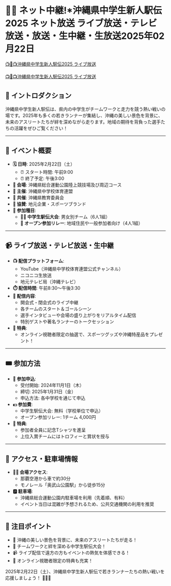 # 🏃‍♂️ ネット中継!*沖縄県中学生新人駅伝2025 ネット放送 ライブ放送・テレビ放送・放送・生中継・生放送2025年02月22日


[📺🏅📺沖縄県中学生新人駅伝2025 ライブ放送](https://jsports-hq.com/ekiden/?newcomer)

[📺🏅📺沖縄県中学生新人駅伝2025 ライブ放送](https://jsports-hq.com/ekiden/?newcomer)

## 📜 イントロダクション
沖縄県中学生新人駅伝は、県内の中学生がチームワークと走力を競う熱い戦いの場です。2025年も多くの若きランナーが集結し、沖縄の美しい景色を背景に、未来のアスリートたちが絆を深めながら走ります。地域の期待を背負った選手たちの活躍をぜひご覧ください！

---

## 📅 イベント概要
- **🗓️ 日時**: 2025年2月22日（土）
  - ⏰ スタート時間: 午前9:00
  - ⏰ 終了予定: 午後3:00
- **📍 会場**: 沖縄県総合運動公園陸上競技場及び周辺コース
- **🏢 主催**: 沖縄県中学校体育連盟
- **🤝 共催**: 沖縄県教育委員会
- **💼 協賛**: 地元企業・スポーツブランド
- **🎽 参加種目**:
  - **🏃‍♂️ 中学生駅伝大会**: 男女別チーム（6人1組）
  - **🏅 オープン参加リレー**: 地域住民や一般参加者向け（4人1組）

---

## 📹 ライブ放送・テレビ放送・生中継
- **📺 配信プラットフォーム**:
  - YouTube（沖縄県中学校体育連盟公式チャンネル）
  - ニコニコ生放送
  - 地元テレビ局（沖縄テレビ）
- **⏱️ 配信時間**: 午前8:30～午後3:30
- **🎥 配信内容**:
  - 開会式・閉会式のライブ中継
  - 各チームのスタート＆ゴールシーン
  - 選手インタビューや会場の盛り上がりをリアルタイム配信
  - 特別ゲストや著名ランナーのトークセッション
- **🎁 特典**:
  - オンライン視聴者限定の抽選で、スポーツグッズや沖縄特産品をプレゼント！

---

## 🎟️ 参加方法
- **📝 参加申込**:
  - 受付開始: 2024年11月1日（木）
  - 締切: 2025年1月31日（金）
  - 申込方法: 各中学校を通じて申込
- **💵 参加費**:
  - 中学生駅伝大会: 無料（学校単位で申込）
  - オープン参加リレー: 1チーム 4,000円
- **🎁 特典**:
  - 参加者全員に記念Tシャツを進呈
  - 上位入賞チームにはトロフィーと賞状を授与

---

## 🚉 アクセス・駐車場情報
- **🚶‍♂️ 会場アクセス**:
  - 那覇空港から車で約30分
  - モノレール「奥武山公園駅」から徒歩15分
- **🅿️ 駐車場**:
  - 沖縄県総合運動公園内駐車場を利用（先着順、有料）
  - イベント当日は混雑が予想されるため、公共交通機関の利用を推奨

---


## 🌟 注目ポイント
- 🌸 沖縄の美しい景色を背景に、未来のアスリートたちが走る！
- 🏅 チームワークと絆を深める中学生駅伝大会！
- 📹 ライブ配信で遠方の方もイベントの熱気を体感できる！
- 🎁 オンライン視聴者限定の特典も充実！

2025年2月22日（土）、沖縄県中学生新人駅伝で若きランナーたちの熱い戦いを応援しましょう！ 🏃‍♀️🎉
